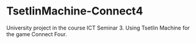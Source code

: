 # TsetlinMachine-Connect4
University project in the course ICT Seminar 3. Using Tsetlin Machine for the game Connect Four.
